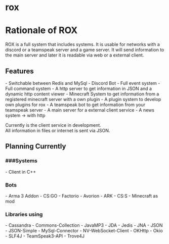 <h1>rox</h1>

<h1>Rationale of ROX</h1>
ROX is a full system that includes systems. It is usable for networks with a discord or a teamspeak server and a game server.
It will send information to the main server and later it is readable via web or a external client.

<h2>Features</h2>
 - Switchable between Redis and MySql
 - Discord Bot
 - Full event system
 - Full command system
 - A http server to get information in JSON and a dynamic http content viewer
 - Minecraft System to get information from a registered minecraft server with a own plugin
 - A plugin system to develop own plugins for rox
 - A teamspeak bot to get information from your teamspeak server
 - A main server for a external client service
 - A news system -> with http
 

Currently is the client service in development.<br>
All information in files or internet is sent via JSON.

<h2>Planning Currently</h2>

<h3>###Systems</h3>
 - Client in C++

<h3>Bots</h3>
 - Arma 3 Addon
 - CS:GO
 - Factorio
 - Avorion
 - ARK
 - CS:S
 - Minecraft as mod
 
 
<h3>Libraries using</h3>
 - Cassandra
 - Commons-Collection
 - JavaMP3
 - JDA
 - Jedis
 - JNA
 - JSON
 - JSON-Simple
 - MySql-Connector
 - NV-WebSocket-Client
 - OKHttp
 - Okio
 - SLF4J
 - TeamSpeak3-API
 - Trove4J
 
